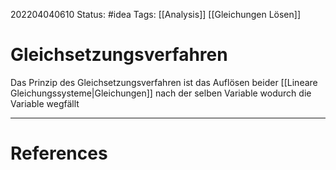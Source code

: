 202204040610
Status: #idea
Tags: [[Analysis]] [[Gleichungen Lösen]] 

# Gleichsetzungsverfahren
Das Prinzip des Gleichsetzungsverfahren ist das Auflösen beider [[Lineare Gleichungssysteme|Gleichungen]] nach der selben Variable wodurch die Variable wegfällt


___
# References
